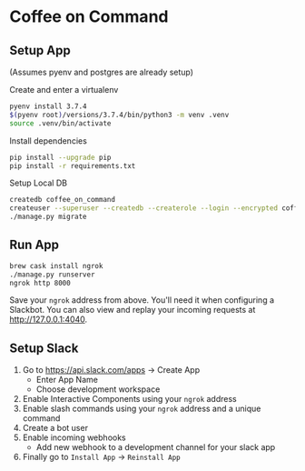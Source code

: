 # Coffee on Command

## Setup App

(Assumes pyenv and postgres are already setup)

Create and enter a virtualenv

```bash
pyenv install 3.7.4
$(pyenv root)/versions/3.7.4/bin/python3 -m venv .venv
source .venv/bin/activate
```

Install dependencies

```bash
pip install --upgrade pip
pip install -r requirements.txt
```

Setup Local DB

```bash
createdb coffee_on_command
createuser --superuser --createdb --createrole --login --encrypted coffee_on_command
./manage.py migrate
```

## Run App

```bash
brew cask install ngrok
./manage.py runserver
ngrok http 8000
```

Save your `ngrok` address from above. You'll need it when configuring a Slackbot.
You can also view and replay your incoming requests at http://127.0.0.1:4040.

## Setup Slack

1. Go to https://api.slack.com/apps -> Create App
   - Enter App Name
   - Choose development workspace
2. Enable Interactive Components using your `ngrok` address
3. Enable slash commands using your `ngrok` address and a unique command
4. Create a bot user
5. Enable incoming webhooks
   - Add new webhook to a development channel for your slack app
6. Finally go to `Install App` -> `Reinstall App`
